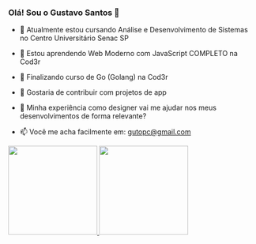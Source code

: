 ### Olá! Sou o Gustavo Santos 👋


- 🔭  Atualmente estou cursando Análise e Desenvolvimento de Sistemas no Centro Universitário Senac SP

- 🌱  Estou aprendendo Web Moderno com JavaScript COMPLETO na Cod3r

- 👯  Finalizando curso de Go (Golang) na Cod3r

- 🤔  Gostaria de contribuir com projetos de app

- 💬  Minha experiência como designer vai me ajudar nos meus desenvolvimentos de forma relevante?

- 📫  Você me acha facilmente em: gutopc@gmail.com


 <div>
  <a href="https://github.com/gustavo-devfull">
  <img height="180em" src="https://github-readme-stats.vercel.app/api?username=gustavo-devfull&show_icons=true&theme=dracula&include_all_commits=true&count_private=true"/>
  <img height="180em" src="https://github-readme-stats.vercel.app/api/top-langs/?username=gustavo-devfull&layout=compact&langs_count=7&theme=dracula"/>
</div>
